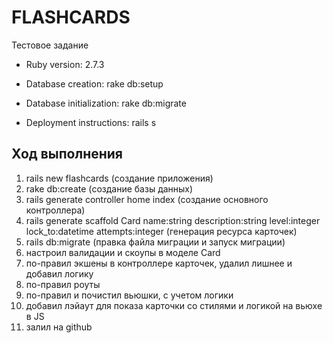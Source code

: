 # FLASHCARDS

Тестовое задание


* Ruby version: 2.7.3

* Database creation: rake db:setup

* Database initialization: rake db:migrate

* Deployment instructions: rails s

## Ход выполнения

1. rails new flashcards  (создание приложения)
2. rake db:create (создание базы данных)
3. rails generate controller home index (создание основного контроллера)
4. rails generate scaffold Card name:string description:string level:integer lock_to:datetime attempts:integer (генерация ресурса карточек)
5. rails db:migrate (правка файла миграции и запуск миграции)
6. настроил валидации и скоупы в моделe Card
7. по-правил экшены в контроллере карточек, удалил лишнее и добавил логику
8. по-правил роуты
9. по-правил и почистил вьюшки, с учетом логики
10. добавил лэйаут для показа карточки со стилями и логикой на вьюхе в JS  
11. залил на github


